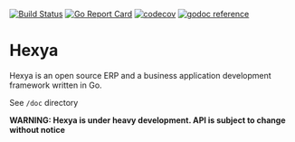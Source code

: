 [![Build Status](https://travis-ci.org/hexya-erp/hexya.svg?branch=master)](https://travis-ci.org/hexya-erp/hexya)
[![Go Report Card](https://goreportcard.com/badge/hexya-erp/hexya)](https://goreportcard.com/report/hexya-erp/hexya)
[![codecov](https://codecov.io/gh/hexya-erp/hexya/branch/master/graph/badge.svg)](https://codecov.io/gh/hexya-erp/hexya)
[![godoc reference](https://godoc.org/github.com/hexya-erp/hexya?status.png)](https://godoc.org/github.com/hexya-erp/hexya)

Hexya
===
Hexya is an open source ERP and a business application development framework
written in Go.

See `/doc` directory

**WARNING: Hexya is under heavy development. API is subject to change without notice**
